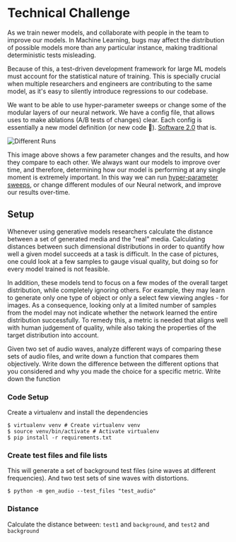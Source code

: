 # Technical Challenge

As we train newer models, and collaborate with people in the team to improve our models. In Machine Learning, bugs may affect the distribution of possible models more than any particular instance, making traditional deterministic tests misleading. 

Because of this, a test-driven development framework for large ML models must account for the statistical nature of training. This is specially crucial when multiple researchers and engineers are contributing to the same model, as it's easy to silently introduce regressions to our codebase. 

We want to be able to use hyper-parameter sweeps or change some of the modular layers of our neural network. We have a config file, that allows uses to make ablations (A/B tests of changes) clear. Each config is essentially a new model definition (or new code 🙂). [Software 2.0](https://www.google.com/search?q=software+2.0&oq=software+2.0&aqs=chrome..69i57j0l2j69i60l2j69i61.2182j0j7&sourceid=chrome&ie=UTF-8) that is.


![Different Runs](https://www.notion.so/image/https%3A%2F%2Fs3-us-west-2.amazonaws.com%2Fsecure.notion-static.com%2F61999c10-7880-434f-b035-d04e1c200b39%2F5d65a8941b07761910ac232f_SIt7zCz7MYI0UM1htCeinwqXsR8YW1A8-XRZpZLDLcQ74bhx-kRpbj67HqsdidEBqHCiXrw3kI6voTZpgfX8EIjkriV-a1sHs8_jBXMNKsBXmOxTRI0oO_nMHHqs6r8CpRSkDJ_4.png?table=block&id=d672ae1f-e9dc-4d2e-ad5d-cc01ff31e8fb&width=3200&cache=v2)


This image above shows a few parameter changes and the results, and how they compare to each other. We always want our models to improve over time, and therefore, determining how our model is performing at any single moment is extremely important. In this way we can run [hyper-parameter sweeps](https://docs.wandb.com/library/sweeps), or change different modules of our Neural network, and improve our results over-time.

## Setup

Whenever using generative models researchers calculate the distance between a set of generated media and the "real" media. Calculating distances between such  dimensional distributions in order to quantify how well a given model succeeds at a task is difficult. In the case of pictures, one could look at a few samples to gauge visual quality, but doing so for every model trained is not feasible.

In addition, these models tend to focus on a few modes of the overall target distribution, while completely ignoring others. For example, they may learn to generate only one type of object or only a select few viewing angles - for images. As a consequence, looking only at a limited number of samples from the model may not indicate whether the network learned the entire distribution successfully. To remedy this, a metric is needed that aligns well with human judgement of quality, while also taking the properties of the target distribution into account.

Given two set of audio waves, analyze different ways of comparing these sets of audio files, and write down a function that compares them objectively. Write down the difference between the different options that you considered and why you made the choice for a specific metric. Write down the function 

### Code Setup

Create a virtualenv and install the dependencies

    $ virtualenv venv # Create virtualenv venv
    $ source venv/bin/activate # Activate virtualenv
    $ pip install -r requirements.txt

### **Create test files and file lists**

This will generate a set of background test files (sine waves at different frequencies). And two test sets of sine waves with distortions.

    $ python -m gen_audio --test_files "test_audio"

### Distance

Calculate the distance between: `test1` and `background`, and `test2` and `background`
